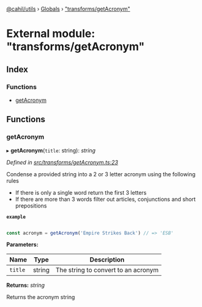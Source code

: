 [@cahil/utils](../README.md) › [Globals](../globals.md) › ["transforms/getAcronym"](_transforms_getacronym_.md)

# External module: "transforms/getAcronym"

## Index

### Functions

* [getAcronym](_transforms_getacronym_.md#getacronym)

## Functions

###  getAcronym

▸ **getAcronym**(`title`: string): *string*

*Defined in [src/transforms/getAcronym.ts:23](https://github.com/cahilfoley/utils/blob/22bd396/src/transforms/getAcronym.ts#L23)*

Condense a provided string into a 2 or 3 letter acronym using the following rules
- If there is only a single word return the first 3 letters
- If there are more than 3 words filter out articles, conjunctions and short prepositions

**`example`** 
```typescript

const acronym = getAcronym('Empire Strikes Back') // => 'ESB'
```

**Parameters:**

Name | Type | Description |
------ | ------ | ------ |
`title` | string | The string to convert to an acronym |

**Returns:** *string*

Returns the acronym string
